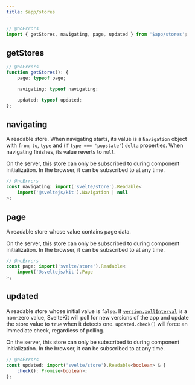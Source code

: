 ```yaml
---
title: $app/stores
---
```




```js
// @noErrors
import { getStores, navigating, page, updated } from '$app/stores';
```

## getStores



<div class="ts-block">

```ts
// @noErrors
function getStores(): {
	page: typeof page;

	navigating: typeof navigating;

	updated: typeof updated;
};
```

</div>

## navigating

A readable store.
When navigating starts, its value is a `Navigation` object with `from`, `to`, `type` and (if `type === 'popstate'`) `delta` properties.
When navigating finishes, its value reverts to `null`.

On the server, this store can only be subscribed to during component initialization. In the browser, it can be subscribed to at any time.

<div class="ts-block">

```ts
// @noErrors
const navigating: import('svelte/store').Readable<
	import('@sveltejs/kit').Navigation | null
>;
```

</div>

## page

A readable store whose value contains page data.

On the server, this store can only be subscribed to during component initialization. In the browser, it can be subscribed to at any time.

<div class="ts-block">

```ts
// @noErrors
const page: import('svelte/store').Readable<
	import('@sveltejs/kit').Page
>;
```

</div>

## updated

A readable store whose initial value is `false`. If [`version.pollInterval`](/docs/kit/reference/configuration#version) is a non-zero value, SvelteKit will poll for new versions of the app and update the store value to `true` when it detects one. `updated.check()` will force an immediate check, regardless of polling.

On the server, this store can only be subscribed to during component initialization. In the browser, it can be subscribed to at any time.

<div class="ts-block">

```ts
// @noErrors
const updated: import('svelte/store').Readable<boolean> & {
	check(): Promise<boolean>;
};
```

</div>


